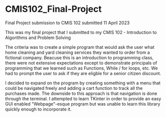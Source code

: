 # CMIS102_Final-Project
Final Project submission to CMIS 102 submitted 11 April 2023

This was my final project that I submitted to my CMIS 102 - Introduction to Algorithms and Problem Solving

The criteria was to create a simple program that would ask the user what home cleaning and yard cleaning services they wanted to order from a fictional company.
Beacuse this is an introduction to programming class, there were not extensive expectations except to demonstrate principals of programming that we learned such as
Functions, While / for loops, etc. We had to prompt the user to ask if they are eligble for a senior citizen discount. 

I decided to expand on the program by creating something with a menu that could be navigated freely and adding a cart function to track all the purchases made. The
downside to this approach is that navigation is done through the terminal. I attempted to learn TKinter in order to provide an easy GUI enabled "Webpage"-esque program
but was unable to learn this library quickly enough to incorporate it.

